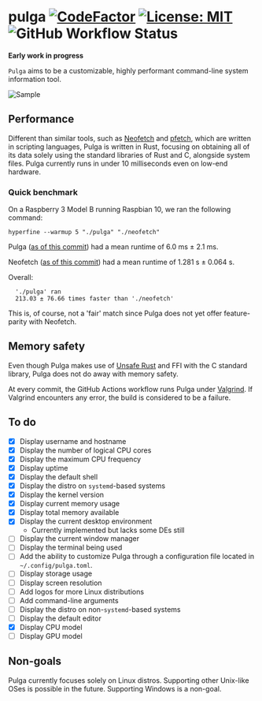 # pulga [![CodeFactor](https://www.codefactor.io/repository/github/carmesim/pulga/badge)](https://www.codefactor.io/repository/github/carmesim/pulga) [![License: MIT](https://img.shields.io/badge/License-MIT-yellow.svg)](https://opensource.org/licenses/MIT) ![GitHub Workflow Status](https://img.shields.io/github/workflow/status/carmesim/pulga/BuildAndValgrind)

**Early work in progress**

`Pulga` aims to be a customizable, highly performant command-line system information tool.

![Sample](https://user-images.githubusercontent.com/36349314/103319031-1f002480-4a0f-11eb-96bd-e4bdaa16d853.png)

## Performance

Different than similar tools, such as [Neofetch](https://github.com/dylanaraps/neofetch) and [pfetch](https://github.com/dylanaraps/pfetch), which are written in scripting languages, Pulga is written in Rust, focusing on obtaining all of its data solely using the standard libraries of Rust and C, alongside system files. Pulga currently runs in under 10 milliseconds even on low-end hardware.

### Quick benchmark

On a Raspberry 3 Model B running Raspbian 10, we ran the following command:

```shell
hyperfine --warmup 5 "./pulga" "./neofetch"
```

Pulga ([as of this commit](https://github.com/carmesim/pulga/commit/b82da05bf886ae6e87131c63a89da94a3b19edd8)) had a mean runtime of 6.0 ms ± 2.1 ms.

Neofetch ([as of this commit](https://github.com/dylanaraps/neofetch/commit/6dd85d67fc0d4ede9248f2df31b2cd554cca6c2f)) had a mean runtime of 1.281 s ± 0.064 s.

Overall:
```
  './pulga' ran
  213.03 ± 76.66 times faster than './neofetch'
```

This is, of course, not a 'fair' match since Pulga does not yet offer feature-parity with Neofetch.

## Memory safety

Even though Pulga makes use of [Unsafe Rust](https://doc.rust-lang.org/book/ch19-01-unsafe-rust.html) and FFI with the C standard library, Pulga does not do away with memory safety.

At every commit, the GitHub Actions workflow runs Pulga under [Valgrind](https://valgrind.org/). If Valgrind encounters any error, the build is considered to be a failure.

## To do

- [x] Display username and hostname
- [x] Display the number of logical CPU cores
- [x] Display the maximum CPU frequency
- [x] Display uptime
- [x] Display the default shell
- [x] Display the distro on `systemd`-based systems
- [x] Display the kernel version
- [x] Display current memory usage
- [x] Display total memory available
- [x] Display the current desktop environment
  * Currently implemented but lacks some DEs still
- [ ] Display the current window manager
- [ ] Display the terminal being used
- [ ] Add the ability to customize Pulga through a configuration file located in `~/.config/pulga.toml`.
- [ ] Display storage usage
- [ ] Display screen resolution
- [ ] Add logos for more Linux distributions
- [ ] Add command-line arguments
- [ ] Display the distro on non-`systemd`-based systems
- [ ] Display the default editor
- [x] Display CPU model
- [ ] Display GPU model

## Non-goals

Pulga currently focuses solely on Linux distros. Supporting other Unix-like OSes is possible in the future. Supporting Windows is a non-goal.
